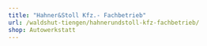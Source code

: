 ```yaml
---
title: "Hahner&Stoll Kfz.- Fachbetrieb"
url: /waldshut-tiengen/hahnerundstoll-kfz-fachbetrieb/
shop: Autowerkstatt
---
```


